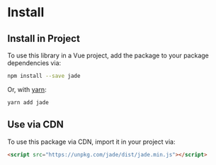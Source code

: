 # Install

## Install in Project

To use this library in a Vue project, add the package to your package dependencies via:

```bash
npm install --save jade
```

Or, with [yarn](https://yarnpkg.com/):

```bash
yarn add jade
```

## Use via CDN

To use this package via CDN, import it in your project via:

```html
<script src="https://unpkg.com/jade/dist/jade.min.js"></script>
```
